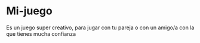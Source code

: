 # Mi-juego
Es un juego super creativo, para jugar con tu pareja o con un amigo/a con la que tienes mucha confianza 

